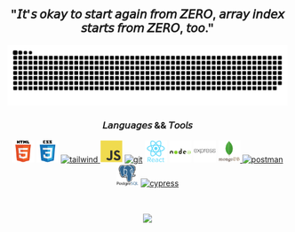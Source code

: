 <div  align="center">
<h2>"𝘐𝘵'𝘴 𝘰𝘬𝘢𝘺 𝘵𝘰 𝘴𝘵𝘢𝘳𝘵 𝘢𝘨𝘢𝘪𝘯 𝘧𝘳𝘰𝘮 𝘡𝘌𝘙𝘖, 𝘢𝘳𝘳𝘢𝘺 𝘪𝘯𝘥𝘦𝘹 𝘴𝘵𝘢𝘳𝘵𝘴 𝘧𝘳𝘰𝘮 𝘡𝘌𝘙𝘖, 𝘵𝘰𝘰."</h2>
 <img src="https://github.com/whoisnaisu/whoisnaisu/blob/main/github-whoisnaisu-contribution.svg"/>
<br />
 
<h3>𝘓𝘢𝘯𝘨𝘶𝘢𝘨𝘦𝘴 && 𝘛𝘰𝘰𝘭𝘴</h3>
<a href="https://www.w3.org/html/" target="_blank" rel="noreferrer"><img src="https://raw.githubusercontent.com/devicons/devicon/master/icons/html5/html5-original-wordmark.svg" alt="html5" width="40" height="40"/></a>
<a href="https://www.w3schools.com/css/" target="_blank" rel="noreferrer"><img src="https://raw.githubusercontent.com/devicons/devicon/master/icons/css3/css3-original-wordmark.svg" alt="css3" width="40" height="40"/></a>
<a href="https://tailwindcss.com/" target="_blank" rel="noreferrer"><img src="https://www.vectorlogo.zone/logos/tailwindcss/tailwindcss-icon.svg" alt="tailwind" width="40" height="40"/> </a>
<a href="https://developer.mozilla.org/en-US/docs/Web/JavaScript" target="_blank" rel="noreferrer"><img src="https://raw.githubusercontent.com/devicons/devicon/master/icons/javascript/javascript-original.svg" alt="javascript" width="40" height="40"/></a> 
<a href="https://git-scm.com/" target="_blank" rel="noreferrer"><img src="https://www.vectorlogo.zone/logos/git-scm/git-scm-icon.svg" alt="git" width="40" height="40"/></a>
<a href="https://reactjs.org/" target="_blank" rel="noreferrer"><img src="https://raw.githubusercontent.com/devicons/devicon/master/icons/react/react-original-wordmark.svg" alt="react" width="40" height="40"/></a>
<a href="https://nodejs.org" target="_blank" rel="noreferrer"><img src="https://raw.githubusercontent.com/devicons/devicon/master/icons/nodejs/nodejs-original-wordmark.svg" alt="nodejs" width="40" height="40"/></a>
<a href="https://expressjs.com" target="_blank" rel="noreferrer"><img src="https://raw.githubusercontent.com/devicons/devicon/master/icons/express/express-original-wordmark.svg" alt="express" width="40" height="40"/></a>
<a href="https://www.mongodb.com/" target="_blank" rel="noreferrer"> <img src="https://raw.githubusercontent.com/devicons/devicon/master/icons/mongodb/mongodb-original-wordmark.svg" alt="mongodb" width="40" height="40"/> </a>
<a href="https://postman.com" target="_blank" rel="noreferrer"><img src="https://www.vectorlogo.zone/logos/getpostman/getpostman-icon.svg" alt="postman" width="40" height="40"/></a>
<a href="https://www.postgresql.org" target="_blank" rel="noreferrer"><img src="https://raw.githubusercontent.com/devicons/devicon/master/icons/postgresql/postgresql-original-wordmark.svg" alt="postgresql" width="40" height="40"/></a>
<a href="https://www.cypress.io" target="_blank" rel="noreferrer"> <img src="https://raw.githubusercontent.com/simple-icons/simple-icons/6e46ec1fc23b60c8fd0d2f2ff46db82e16dbd75f/icons/cypress.svg" alt="cypress" width="40" height="40"/></a>
 </p>
<br />
<p><img align="center" src="https://github-readme-stats.vercel.app/api/top-langs?username=whoisnaisu&show_icons=true&locale=en&layout=compact" /></p>
</div>

